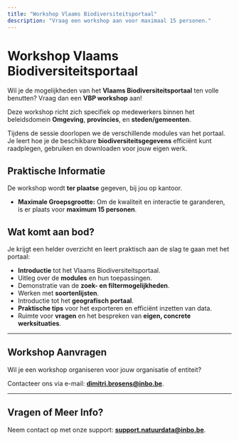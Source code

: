 ```yaml
---
title: "Workshop Vlaams Biodiversiteitsportaal"
description: "Vraag een workshop aan voor maximaal 15 personen."
---
```


# Workshop Vlaams Biodiversiteitsportaal

Wil je de mogelijkheden van het **Vlaams Biodiversiteitsportaal** ten volle benutten? Vraag dan een **VBP workshop** aan!

Deze workshop richt zich specifiek op medewerkers binnen het beleidsdomein **Omgeving**, **provincies**, en **steden/gemeenten**.

Tijdens de sessie doorlopen we de verschillende modules van het portaal. Je leert hoe je de beschikbare **biodiversiteitsgegevens** efficiënt kunt raadplegen, gebruiken en downloaden voor jouw eigen werk.

## Praktische Informatie

De workshop wordt **ter plaatse** gegeven, bij jou op kantoor.

* **Maximale Groepsgrootte:** Om de kwaliteit en interactie te garanderen, is er plaats voor **maximum 15 personen**.

## Wat komt aan bod?

Je krijgt een helder overzicht en leert praktisch aan de slag te gaan met het portaal:

* **Introductie** tot het Vlaams Biodiversiteitsportaal.
* Uitleg over de **modules** en hun toepassingen.
* Demonstratie van de **zoek- en filtermogelijkheden**.
* Werken met **soortenlijsten**.
* Introductie tot het **geografisch portaal**.
* **Praktische tips** voor het exporteren en efficiënt inzetten van data.
* Ruimte voor **vragen** en het bespreken van **eigen, concrete werksituaties**.

---

## Workshop Aanvragen

Wil je een workshop organiseren voor jouw organisatie of entiteit?

Contacteer ons via e-mail: **[dimitri.brosens@inbo.be](mailto:dimitri.brosens@inbo.be)**.

---

## Vragen of Meer Info?

Neem contact op met onze support: **[support.natuurdata@inbo.be](mailto:support.natuurdata@inbo.be)**.